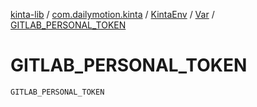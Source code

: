 [kinta-lib](../../../index.md) / [com.dailymotion.kinta](../../index.md) / [KintaEnv](../index.md) / [Var](index.md) / [GITLAB_PERSONAL_TOKEN](./-g-i-t-l-a-b_-p-e-r-s-o-n-a-l_-t-o-k-e-n.md)

# GITLAB_PERSONAL_TOKEN

`GITLAB_PERSONAL_TOKEN`